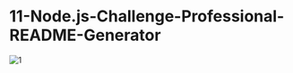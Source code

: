 # 11-Node.js-Challenge-Professional-README-Generator
![1](https://user-images.githubusercontent.com/83477798/131233544-38e972f6-9c7b-4cb7-af97-921a1d6028df.JPG)

